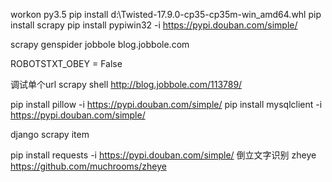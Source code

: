 workon py3.5
pip install d:\Twisted-17.9.0-cp35-cp35m-win_amd64.whl
pip install  scrapy
pip install pypiwin32 -i https://pypi.douban.com/simple/

scrapy genspider jobbole blog.jobbole.com

ROBOTSTXT_OBEY = False

调试单个url
scrapy shell http://blog.jobbole.com/113789/

pip install pillow -i https://pypi.douban.com/simple/
pip install mysqlclient -i https://pypi.douban.com/simple/

django scrapy item


pip install requests -i https://pypi.douban.com/simple/
倒立文字识别
zheye
https://github.com/muchrooms/zheye
